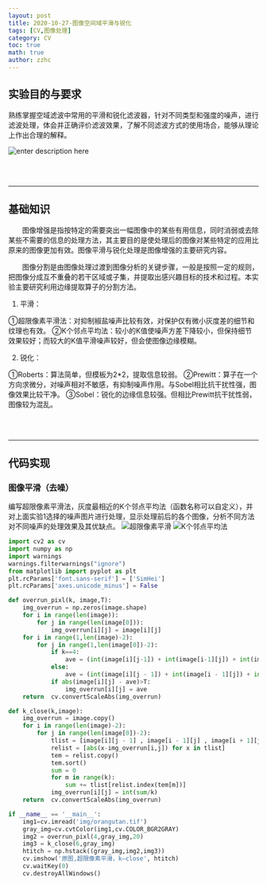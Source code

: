 ```yaml
---
layout: post
title: 2020-10-27-图像空间域平滑与锐化
tags: [CV,图像处理]
category: CV
toc: true
math: true
author: zzhc
---
```


## 实验目的与要求

熟练掌握空域滤波中常用的平滑和锐化滤波器，针对不同类型和强度的噪声，进行滤波处理，体会并正确评价滤波效果，了解不同滤波方式的使用场合，能够从理论上作出合理的解释。

![enter description here](http://img.zzhc321.xyz/blog/1650349468503.png)



<br>
<br>

***


## 基础知识

&emsp;&emsp;图像增强是指按特定的需要突出一幅图像中的某些有用信息，同时消弱或去除某些不需要的信息的处理方法，其主要目的是使处理后的图像对某些特定的应用比原来的图像更加有效。图像平滑与锐化处理是图像增强的主要研究内容。

&emsp;&emsp;图像分割是由图像处理过渡到图像分析的关键步骤，一般是按照一定的规则，把图像分成互不重叠的若干区域或子集，并提取出感兴趣目标的技术和过程。本实验主要研究利用边缘提取算子的分割方法。




1. 平滑：

①超限像素平滑法：对抑制椒盐噪声比较有效，对保护仅有微小灰度差的细节和纹理也有效。
②K个邻点平均法：较小的K值使噪声方差下降较小，但保持细节效果较好；而较大的K值平滑噪声较好，但会使图像边缘模糊。

2. 锐化：

①Roberts：算法简单，但模板为2*2，提取信息较弱。
②Prewitt：算子在一个方向求微分，对噪声相对不敏感，有抑制噪声作用。与Sobel相比抗干扰性强，图像效果比较干净。
③Sobel：锐化的边缘信息较强。但相比Prewitt抗干扰性弱，图像较为混乱。











<br>
<br>

***

## 代码实现

### 图像平滑（去噪）

编写超限像素平滑法，灰度最相近的K个邻点平均法（函数名称可以自定义），并对上面实验1选择的噪声图片进行处理，显示处理前后的各个图像，分析不同方法对不同噪声的处理效果及其优缺点。
![超限像素平滑](http://img.zzhc321.xyz/blog/1650349725995.png)
![K个邻点平均法](http://img.zzhc321.xyz/blog/1650349879401.png)

```python
import cv2 as cv
import numpy as np
import warnings
warnings.filterwarnings("ignore")
from matplotlib import pyplot as plt
plt.rcParams['font.sans-serif'] = ['SimHei']
plt.rcParams['axes.unicode_minus'] = False

def overrun_pixl(k, image,T):
    img_overrun = np.zeros(image.shape)
    for i in range(len(image)):
        for j in range(len(image[0])):
            img_overrun[i][j] = image[i][j]
    for i in range(1,len(image)-2):
        for j in range(1,len(image[0])-2):
            if k==4:
                ave = (int(image[i][j-1]) + int(image[i-1][j]) + int(image[i+1][j]) + int(image[i][j+1]))/4
            else:
                ave = (int(image[i][j - 1]) + int(image[i - 1][j]) + int(image[i + 1][j] )+ int(image[i][j + 1]) + int(image[i-1][j - 1]) + int(image[i - 1][j+1]) + int(image[i + 1][j-1]) + int(image[i+1][j + 1])) / 8
            if abs(image[i][j] - ave)>T:
                img_overrun[i][j] = ave
    return  cv.convertScaleAbs(img_overrun)

def k_close(k,image):
    img_overrun = image.copy()
    for i in range(len(image)-2):
        for j in range(len(image[0])-2):
            tlist = [image[i][j - 1] , image[i - 1][j] , image[i + 1][j] , image[i][j + 1] , image[i-1][j - 1] , image[i - 1][j+1] , image[i + 1][j-1] , image[i+1][j + 1]]
            relist = [abs(x-img_overrun[i,j]) for x in tlist]
            tem = relist.copy()
            tem.sort()
            sum = 0
            for m in range(k):
                sum += tlist[relist.index(tem[m])]
            img_overrun[i][j] = int(sum/k)
    return  cv.convertScaleAbs(img_overrun)

if __name__ == '__main__':
    img1=cv.imread('img/orangutan.tif')
    gray_img=cv.cvtColor(img1,cv.COLOR_BGR2GRAY)
    img2 = overrun_pixl(4,gray_img,20)
    img3 = k_close(6,gray_img)
    htitch = np.hstack((gray_img,img2,img3))
    cv.imshow('原图,超限像素平滑，k—close', htitch)
    cv.waitKey(0)
    cv.destroyAllWindows()
```